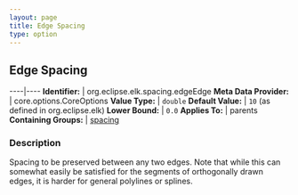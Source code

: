 ```yaml
---
layout: page
title: Edge Spacing
type: option
---
```

## Edge Spacing

----|----
**Identifier:** | org.eclipse.elk.spacing.edgeEdge
**Meta Data Provider:** | core.options.CoreOptions
**Value Type:** | `double`
**Default Value:** | `10` (as defined in org.eclipse.elk)
**Lower Bound:** | `0.0`
**Applies To:** | parents
**Containing Groups:** | [spacing](org-eclipse-elk-spacing)

### Description

Spacing to be preserved between any two edges. Note that while this can somewhat easily be satisfied for the segments of orthogonally drawn edges, it is harder for general polylines or splines.
